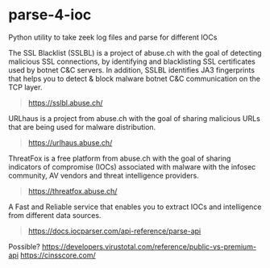 # parse-4-ioc
Python utility to take zeek log files and parse for different IOCs

The SSL Blacklist (SSLBL) is a project of abuse.ch with the goal of detecting malicious SSL connections, by identifying and blacklisting SSL certificates used by botnet C&C servers. In addition, SSLBL identifies JA3 fingerprints that helps you to detect & block malware botnet C&C communication on the TCP layer.

> https://sslbl.abuse.ch/

URLhaus is a project from abuse.ch with the goal of sharing malicious URLs that are being used for malware distribution.

> https://urlhaus.abuse.ch/

ThreatFox is a free platform from abuse.ch with the goal of sharing indicators of compromise (IOCs) associated with malware with the infosec community, AV vendors and threat intelligence providers.

>  https://threatfox.abuse.ch/

A Fast and Reliable service that enables you to extract IOCs and intelligence from different data sources.

> https://docs.iocparser.com/api-reference/parse-api



Possible?
https://developers.virustotal.com/reference/public-vs-premium-api
https://cinsscore.com/
